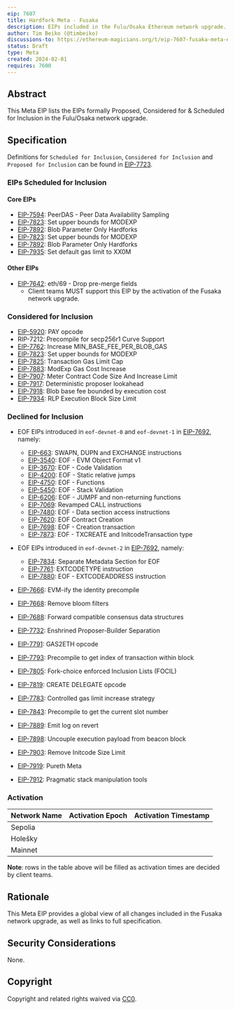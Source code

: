 ```yaml
---
eip: 7607
title: Hardfork Meta - Fusaka
description: EIPs included in the Fulu/Osaka Ethereum network upgrade.
author: Tim Beiko (@timbeiko)
discussions-to: https://ethereum-magicians.org/t/eip-7607-fusaka-meta-eip/18439
status: Draft
type: Meta
created: 2024-02-01
requires: 7600
---
```


## Abstract

This Meta EIP lists the EIPs formally Proposed, Considered for & Scheduled for Inclusion in the Fulu/Osaka network upgrade.

## Specification

Definitions for `Scheduled for Inclusion`, `Considered for Inclusion` and `Proposed for Inclusion` can be found in [EIP-7723](./eip-7723.md).

### EIPs Scheduled for Inclusion

#### Core EIPs

* [EIP-7594](./eip-7594.md): PeerDAS - Peer Data Availability Sampling
* [EIP-7823](./eip-7823.md): Set upper bounds for MODEXP
* [EIP-7892](./eip-7892.md): Blob Parameter Only Hardforks
* [EIP-7823](./eip-7823.md): Set upper bounds for MODEXP
* [EIP-7892](./eip-7892.md): Blob Parameter Only Hardforks
* [EIP-7935](./eip-7935.md): Set default gas limit to XX0M


#### Other EIPs

* [EIP-7642](./eip-7642.md): eth/69 - Drop pre-merge fields
    * Client teams MUST support this EIP by the activation of the Fusaka network upgrade.

### Considered for Inclusion

* [EIP-5920](./eip-5920.md): PAY opcode
* RIP-7212: Precompile for secp256r1 Curve Support
* [EIP-7762](./eip-7762.md): Increase MIN_BASE_FEE_PER_BLOB_GAS
* [EIP-7823](./eip-7823.md): Set upper bounds for MODEXP
* [EIP-7825](./eip-7825.md): Transaction Gas Limit Cap
* [EIP-7883](./eip-7883.md): ModExp Gas Cost Increase
* [EIP-7907](./eip-7907.md): Meter Contract Code Size And Increase Limit
* [EIP-7917](./eip-7917.md): Deterministic proposer lookahead
* [EIP-7918](./eip-7918.md): Blob base fee bounded by execution cost
* [EIP-7934](./eip-7934.md): RLP Execution Block Size Limit

### Declined for Inclusion

* EOF EIPs introduced in `eof-devnet-0` and `eof-devnet-1` in [EIP-7692](./eip-7692.md), namely:

    * [EIP-663](./eip-663.md): SWAPN, DUPN and EXCHANGE instructions
    * [EIP-3540](./eip-3540.md): EOF - EVM Object Format v1
    * [EIP-3670](./eip-3670.md): EOF - Code Validation
    * [EIP-4200](./eip-4200.md): EOF - Static relative jumps
    * [EIP-4750](./eip-4750.md): EOF - Functions
    * [EIP-5450](./eip-5450.md): EOF - Stack Validation
    * [EIP-6206](./eip-6206.md): EOF - JUMPF and non-returning functions
    * [EIP-7069](./eip-7069.md): Revamped CALL instructions
    * [EIP-7480](./eip-7480.md): EOF - Data section access instructions
    * [EIP-7620](./eip-7620.md): EOF Contract Creation
    * [EIP-7698](./eip-7698.md): EOF - Creation transaction
    * [EIP-7873](./eip-7873.md): EOF - TXCREATE and InitcodeTransaction type
* EOF EIPs introduced in `eof-devnet-2` in [EIP-7692](./eip-7692.md), namely:
    * [EIP-7834](./eip-7834.md): Separate Metadata Section for EOF
    * [EIP-7761](./eip-7761.md): EXTCODETYPE instruction
    * [EIP-7880](./eip-7880.md): EOF - EXTCODEADDRESS instruction
* [EIP-7666](./eip-7666.md): EVM-ify the identity precompile
* [EIP-7668](./eip-7668.md): Remove bloom filters
* [EIP-7688](./eip-7688.md): Forward compatible consensus data structures
* [EIP-7732](./eip-7732.md): Enshrined Proposer-Builder Separation
* [EIP-7791](./eip-7791.md): GAS2ETH opcode
* [EIP-7793](./eip-7793.md): Precompile to get index of transaction within block
* [EIP-7805](./eip-7805.md): Fork-choice enforced Inclusion Lists (FOCIL)
* [EIP-7819](./eip-7819.md): CREATE DELEGATE opcode
* [EIP-7783](./eip-7783.md): Controlled gas limit increase strategy
* [EIP-7843](./eip-7843.md): Precompile to get the current slot number
* [EIP-7889](./eip-7889.md): Emit log on revert
* [EIP-7898](./eip-7898.md): Uncouple execution payload from beacon block
* [EIP-7903](./eip-7903.md): Remove Initcode Size Limit
* [EIP-7919](./eip-7919.md): Pureth Meta
* [EIP-7912](./eip-7912.md): Pragmatic stack manipulation tools

### Activation

| Network Name     | Activation Epoch | Activation Timestamp |
|------------------|------------------|----------------------|
| Sepolia          |                  |                      |
| Holešky          |                  |                      |
| Mainnet          |                  |                      |

**Note**: rows in the table above will be filled as activation times are decided by client teams.

## Rationale

This Meta EIP provides a global view of all changes included in the Fusaka network upgrade, as well as links to full specification.

## Security Considerations

None.

## Copyright

Copyright and related rights waived via [CC0](../LICENSE.md).
